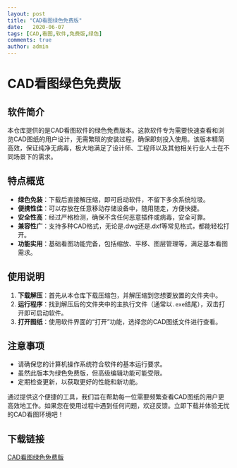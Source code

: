 ```yaml
---
layout: post
title: "CAD看图绿色免费版"
date:   2020-06-07
tags: [CAD,看图,软件,免费版,绿色]
comments: true
author: admin
---
```

# CAD看图绿色免费版

## 软件简介

本仓库提供的是CAD看图软件的绿色免费版本。这款软件专为需要快速查看和浏览CAD图纸的用户设计，无需繁琐的安装过程，确保即刻投入使用。该版本精简高效，保证纯净无病毒，极大地满足了设计师、工程师以及其他相关行业人士在不同场景下的需求。

## 特点概览

- **绿色免装**：下载后直接解压缩，即可启动软件，不留下多余系统垃圾。
- **便携性佳**：可以存放在任意移动存储设备中，随用随走，方便快捷。
- **安全性高**：经过严格检测，确保不含任何恶意插件或病毒，安全可靠。
- **兼容性广**：支持多种CAD格式，无论是.dwg还是.dxf等常见格式，都能轻松打开。
- **功能实用**：基础看图功能完备，包括缩放、平移、图层管理等，满足基本看图需求。

## 使用说明

1. **下载解压**：首先从本仓库下载压缩包，并解压缩到您想要放置的文件夹中。
2. **运行程序**：找到解压后的文件夹中的主执行文件（通常以`.exe`结尾），双击打开即可启动软件。
3. **打开图纸**：使用软件界面的“打开”功能，选择您的CAD图纸文件进行查看。

## 注意事项

- 请确保您的计算机操作系统符合软件的基本运行要求。
- 虽然此版本为绿色免费版，但高级编辑功能可能受限。
- 定期检查更新，以获取更好的性能和新功能。

通过提供这个便捷的工具，我们旨在帮助每一位需要频繁查看CAD图纸的用户更高效地工作。如果您在使用过程中遇到任何问题，欢迎反馈。立即下载并体验无忧的CAD看图环境吧！

## 下载链接

[CAD看图绿色免费版](https://pan.quark.cn/s/f3c470feb52f)